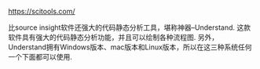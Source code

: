 https://scitools.com/

比source insight软件还强大的代码静态分析工具，堪称神器–Understand. 这款软件具有强大的代码静态分析功能，并且可以绘制各种流程图. 另外，Understand拥有Windows版本、mac版本和Linux版本，所以在这三种系统任何一个下面都可以使用. 

